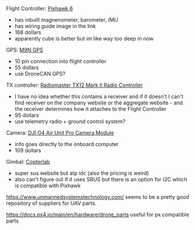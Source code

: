 Flight Controller: [Pixhawk 6](https://holybro.com/collections/flight-controllers/products/pixhawk-6c)
	
- has inbuilt magnenometer, barometer, IMU
- has wiring guide image in the link
- 168 dollars
- apparently cube is better but im like way too deep in now

GPS: [M9N GPS](https://holybro.com/collections/gps/products/m9n-gps)
	
- 10 pin connection into flight controller
- 55 dollars
- use DroneCAN GPS?

TX controller: [Radiomaster TX12 Mark II Radio Controller](https://holybro.com/collections/rc-radio-transmitter-receiver/products/tx12-mark-ii-radio-controller-m2)

- I have no idea whether this contains a receiver and if it doesn't I can't find receiver on the company website or the aggregate website - and the receiver determines how it attaches to the Flight Controller
- 95 dollars
- use telemetry radio + ground control system?

Camera: [DJI O4 Air Unit Pro Camera Module](https://store.dji.com/product/dji-o4-air-unit-pro-camera-module?vid=180711)

- info goes directly to the onboard computer
- 109 dollars

Gimbal: [Copterlab](https://copterlab.com/2-axis-dji-o4-air-unit-micro-brushless-gimbal)

- super sus website but atp idc (also the pricing is weird)
- also can't figure out if it uses SBUS but there is an option for I2C which is compatible with Pixhawk

https://www.unmannedsystemstechnology.com/ seems to be a pretty good repository of suppliers for UAV parts.

https://docs.px4.io/main/en/hardware/drone_parts useful for px compatible parts
